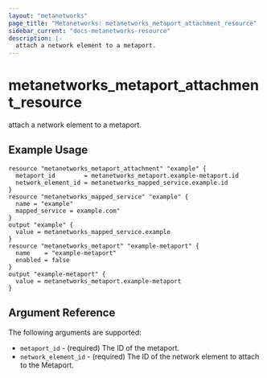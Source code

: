 ```yaml
---
layout: "metanetworks"
page_title: "Metanetworks: metanetworks_metaport_attachment_resource"
sidebar_current: "docs-metanetworks-resource"
description: |-
  attach a network element to a metaport.
---
```


# metanetworks_metaport_attachment_resource

attach a network element to a metaport.

## Example Usage

```hcl
resource "metanetworks_metaport_attachment" "example" {
  metaport_id        = metanetworks_metaport.example-metaport.id
  network_element_id = metanetworks_mapped_service.example.id
}
resource "metanetworks_mapped_service" "example" {
  name = "example"
  mapped_service = example.com"
}
output "example" {
  value = metanetworks_mapped_service.example
}
resource "metanetworks_metaport" "example-metaport" {
  name    = "example-metaport"
  enabled = false
}
output "example-metaport" {
  value = metanetworks_metaport.example-metaport
}
```

## Argument Reference

The following arguments are supported:

* `metaport_id` - (required) The ID of the metaport.
* `network_element_id` - (required) The ID of the network element to attach to the Metaport.
